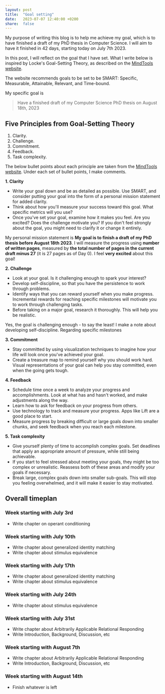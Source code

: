 ```yaml
---
layout: post
title:  "Goal setting"
date:   2023-07-07 12:40:00 +0200
share:  false
---
```


My purpose of writing this blog is to help me achieve my goal, which is to have finished a draft of my PhD thesis in Computer Science. I will aim to have it finished in 42 days, starting today on July 7th 2023.

In this post, I will reflect on the goal that I have set. What I write below is inspired by Locke's Goal-Setting Theory, as described on the [MindTools website](https://www.mindtools.com/azazlu3/lockes-goal-setting-theory).

The website recommends goals to be set to be SMART: Specific, Measurable, Attainable, Relevant, and Time-bound.

My specific goal is

> Have a finished draft of my Computer Science PhD thesis on August 18th, 2023

## Five Principles from Goal-Setting Theory

1. Clarity.
2. Challenge.
3. Commitment.
4. Feedback.
5. Task complexity.

The below bullet points about each principle are taken from the [MindTools website](https://www.mindtools.com/azazlu3/lockes-goal-setting-theory). Under each set of bullet points, I make comments.

**1. Clarity**

- Write your goal down and be as detailed as possible. Use SMART, and consider putting your goal into the form of a personal mission statement for added clarity.
- Think about how you'll measure your success toward this goal. What specific metrics will you use?
- Once you've set your goal, examine how it makes you feel. Are you excited? Does the challenge motivate you? If you don't feel strongly about the goal, you might need to clarify it or change it entirely.

My personal mission statement is **My goal is to finish a draft of my PhD thesis before August 18th 2023**. I will measure the progress using **number of written pages**, measured by **the total number of pages in the current draft minus 27** (it is 27 pages as of Day 0). I feel **very excited** about this goal!

**2. Challenge**

- Look at your goal. Is it challenging enough to spark your interest?
- Develop self-discipline, so that you have the persistence to work through problems.
- Identify ways that you can reward yourself when you make progress. Incremental rewards for reaching specific milestones will motivate you to work through challenging tasks.
- Before taking on a major goal, research it thoroughly. This will help you be realistic.

Yes, the goal is challenging enough - to say the least! I make a note about developing self-discipline. Regarding specific milestones 

**3. Commitment**

- Stay committed by using visualization techniques to imagine how your life will look once you've achieved your goal.
- Create a treasure map to remind yourself why you should work hard. Visual representations of your goal can help you stay committed, even when the going gets tough.


**4. Feedback**

- Schedule time once a week to analyze your progress and accomplishments. Look at what has and hasn't worked, and make adjustments along the way.
- Learn how to ask for feedback on your progress from others.
- Use technology to track and measure your progress. Apps like Lift are a good place to start.
- Measure progress by breaking difficult or large goals down into smaller chunks, and seek feedback when you reach each milestone.



**5. Task complexity**

- Give yourself plenty of time to accomplish complex goals. Set deadlines that apply an appropriate amount of pressure, while still being achievable.
- If you start to feel stressed about meeting your goals, they might be too complex or unrealistic. Reassess both of these areas and modify your goals if necessary.
- Break large, complex goals down into smaller sub-goals. This will stop you feeling overwhelmed, and it will make it easier to stay motivated.   

## Overall timeplan

### Week starting with July 3rd
- Write chapter on operant conditioning

### Week starting with July 10th
- Write chapter about generalized identity matching
- Write chapter about stimulus equivalence

### Week starting with July 17th
- Write chapter about generalized identity matching
- Write chapter about stimulus equivalence

### Week starting with July 24th
- Write chapter about stimulus equivalence

### Week starting with July 31st
- Write chapter about Arbitrarily Applicable Relational Responding
- Write Introduction, Background, Discussion, etc

### Week starting with August 7th
- Write chapter about Arbitrarily Applicable Relational Responding
- Write Introduction, Background, Discussion, etc

### Week starting with August 14th
- Finish whatever is left